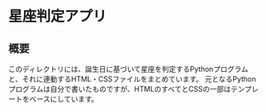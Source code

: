 # 星座判定アプリ

## 概要
このディレクトリには、誕生日に基づいて星座を判定するPythonプログラムと、それに連動するHTML・CSSファイルをまとめています。
元となるPythonプログラムは自分で書いたものですが、HTMLのすべてとCSSの一部はテンプレートをベースにしています。
